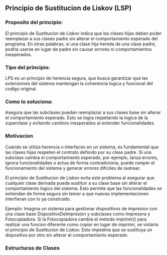 ## Principio de Sustitucion de Liskov (LSP)

### Proposito del principio:
El principio de Sustitucion de Liskov indica que las clases hijas deben poder reemplazar a sus clases padre sin alterar el comportamiento esperado del programa. En otras palabras, si una clase hija hereda de una clase padre, podria usarse en lugar de padre sin causar errores ni comportamientos inesperados.

### Tipo del principio:
LPS es un principio de herencia segura, que busca garantizar que las extensiones del sistema mantengan la coherencia logica y funcional del codigo original.

### Como lo soluciona:
Asegura que las subclases puedan reemplazar a sus clases base sin alterar el comportamiento esperado. Esto se logra respetando la logica de la superclase y evitando cambios inesperados al extender funcionalidades.

### Motivacion
Cuando se utiliza herencia o interfaces en un sistema, es fundamental que las clases hijas respeten el contrato definido por su clase padre. Si una subclase cambia el comportamiento esperado, por ejemplo, lanza errores, ignora funcionalidades o actua de forma contradictoria, puede romper el funcionamiento del sistema y generar errores dificiles de rastrear.

El principio de Sustitucion de Liskov evita este problema al asegurar que cualquier clase derivada pueda sustituir a su clase base sin alterar el comportamiento logico del sistema. Esto permite que las funcionalidades se extiendan de forma segura sin temor a que nuevas implementaciones interfieran con lo ya construido.

Ejemplo: Imagina un sistema para gestionar dispositivos de impresion con una clase base DispositivoDeImpresion y subclases como Impresora y Fotocopiadora. Si la Fotocopiadora cambia el metodo imprimir() para realizar una funcion diferente como copiar en lugar de imprimir, se violaria el principio de Sustitucion de Liskov. Esto impediria que se sustituya un dispositivo por otro sin alterar el comportamiento esperado.

### Estructuras de Clases
